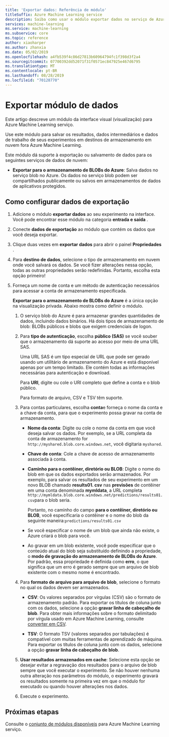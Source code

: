 ```yaml
---
title: 'Exportar dados: Referência de módulo'
titleSuffix: Azure Machine Learning service
description: Saiba como usar o módulo exportar dados no serviço de Azure Machine Learning para salvar os resultados, dados intermediários e dados de trabalho de seus experimentos em destinos de armazenamento em nuvem fora Azure Machine Learning.
services: machine-learning
ms.service: machine-learning
ms.subservice: core
ms.topic: reference
author: xiaoharper
ms.author: zhanxia
ms.date: 05/02/2019
ms.openlocfilehash: a4fb539f4c86d27813b60964794fc1f398d3f2a4
ms.sourcegitcommit: 07700392dd52071f31f0571ec847925e467d6795
ms.translationtype: MT
ms.contentlocale: pt-BR
ms.lasthandoff: 08/28/2019
ms.locfileid: "70128770"
---
```

# <a name="export-data-module"></a>Exportar módulo de dados

Este artigo descreve um módulo da interface visual (visualização) para Azure Machine Learning serviço.

Use este módulo para salvar os resultados, dados intermediários e dados de trabalho de seus experimentos em destinos de armazenamento em nuvem fora Azure Machine Learning.

Este módulo dá suporte à exportação ou salvamento de dados para os seguintes serviços de dados de nuvem:


- **Exportar para o armazenamento de BLOBs do Azure**: Salva dados no serviço blob no Azure. Os dados no serviço blob podem ser compartilhados publicamente ou salvos em armazenamentos de dados de aplicativos protegidos.

  
## <a name="how-to-configure-export-data"></a>Como configurar dados de exportação

1. Adicione o módulo **exportar dados** ao seu experimento na interface. Você pode encontrar esse módulo na categoria **entrada e saída** .

2. Conecte **dados de exportação** ao módulo que contém os dados que você deseja exportar.

3. Clique duas vezes em **exportar dados** para abrir o painel **Propriedades** .

4. Para **destino de dados**, selecione o tipo de armazenamento em nuvem onde você salvará os dados. Se você fizer alterações nessa opção, todas as outras propriedades serão redefinidas. Portanto, escolha esta opção primeiro!

5. Forneça um nome de conta e um método de autenticação necessários para acessar a conta de armazenamento especificada.

    **Exportar para o armazenamento de BLOBs do Azure** é a única opção na visualização privada. Abaixo mostra como definir o módulo.
    1. O serviço blob do Azure é para armazenar grandes quantidades de dados, incluindo dados binários. Há dois tipos de armazenamento de blob: BLOBs públicos e blobs que exigem credenciais de logon.

    2. Para **tipo de autenticação**, escolha **público (SAS)** se você souber que o armazenamento dá suporte ao acesso por meio de uma URL SAS.

          Uma URL SAS é um tipo especial de URL que pode ser gerado usando um utilitário de armazenamento do Azure e está disponível apenas por um tempo limitado.  Ele contém todas as informações necessárias para autenticação e download.

        Para **URI**, digite ou cole o URI completo que define a conta e o blob público.

        Para formato de arquivo, CSV e TSV têm suporte.

    3. Para contas particulares, escolha **conta**e forneça o nome da conta e a chave da conta, para que o experimento possa gravar na conta de armazenamento.

         - **Nome da conta**: Digite ou cole o nome da conta em que você deseja salvar os dados. Por exemplo, se a URL completa da conta de armazenamento for `http://myshared.blob.core.windows.net`, você digitaria `myshared`.

        - **Chave de conta**: Cole a chave de acesso de armazenamento associada à conta.

        -  **Caminho para o contêiner, diretório ou BLOB**: Digite o nome do blob em que os dados exportados serão armazenados. Por exemplo, para salvar os resultados de seu experimento em um novo BLOB chamado **results01. csv** nas **previsões** de contêiner em uma conta denominada **mymldata**, a URL completa `http://mymldata.blob.core.windows.net/predictions/results01.csv`para o blob seria.

            Portanto, no caminho do campo **para o contêiner, diretório ou BLOB**, você especificaria o contêiner e o nome do blob da seguinte maneira:`predictions/results01.csv`

        - Se você especificar o nome de um blob que ainda não existe, o Azure criará o blob para você.

       -  Ao gravar em um blob existente, você pode especificar que o conteúdo atual do blob seja substituído definindo a propriedade, o **modo de gravação do armazenamento de BLOBs do Azure**. Por padrão, essa propriedade é definida como **erro**, o que significa que um erro é gerado sempre que um arquivo de blob existente com o mesmo nome é encontrado.


    4. Para **formato de arquivo para arquivo de blob**, selecione o formato no qual os dados devem ser armazenados.

        - **CSV**: Os valores separados por vírgulas (CSV) são o formato de armazenamento padrão. Para exportar os títulos de coluna junto com os dados, selecione a opção **gravar linha de cabeçalho de blob**.  Para obter mais informações sobre o formato delimitado por vírgula usado em Azure Machine Learning, consulte [converter em CSV](./convert-to-csv.md).

        - **TSV**: O formato TSV (valores separados por tabulações) é compatível com muitas ferramentas de aprendizado de máquina. Para exportar os títulos de coluna junto com os dados, selecione a opção **gravar linha de cabeçalho de blob**.  

 
    5. **Usar resultados armazenados em cache**: Selecione esta opção se desejar evitar a regravação dos resultados para o arquivo de blob sempre que você executar o experimento. Se não houver nenhuma outra alteração nos parâmetros do módulo, o experimento gravará os resultados somente na primeira vez em que o módulo for executado ou quando houver alterações nos dados.

    6. Execute o experimento.

## <a name="next-steps"></a>Próximas etapas

Consulte o [conjunto de módulos disponíveis](module-reference.md) para Azure Machine Learning serviço. 
